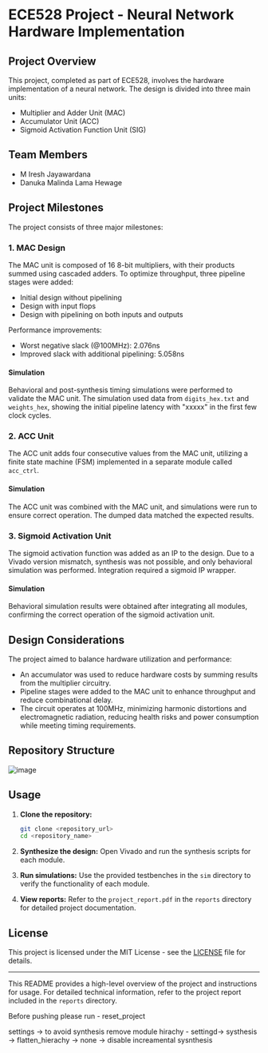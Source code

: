 # ECE528 Project - Neural Network Hardware Implementation

## Project Overview
This project, completed as part of ECE528, involves the hardware implementation of a neural network. The design is divided into three main units:
- Multiplier and Adder Unit (MAC)
- Accumulator Unit (ACC)
- Sigmoid Activation Function Unit (SIG)

## Team Members
- M Iresh Jayawardana 
- Danuka Malinda Lama Hewage 

## Project Milestones
The project consists of three major milestones:

### 1. MAC Design
The MAC unit is composed of 16 8-bit multipliers, with their products summed using cascaded adders. To optimize throughput, three pipeline stages were added:
- Initial design without pipelining
- Design with input flops
- Design with pipelining on both inputs and outputs

Performance improvements:
- Worst negative slack (@100MHz): 2.076ns
- Improved slack with additional pipelining: 5.058ns

#### Simulation
Behavioral and post-synthesis timing simulations were performed to validate the MAC unit. The simulation used data from `digits_hex.txt` and `weights_hex`, showing the initial pipeline latency with "xxxxx" in the first few clock cycles.

### 2. ACC Unit
The ACC unit adds four consecutive values from the MAC unit, utilizing a finite state machine (FSM) implemented in a separate module called `acc_ctrl`.

#### Simulation
The ACC unit was combined with the MAC unit, and simulations were run to ensure correct operation. The dumped data matched the expected results.

### 3. Sigmoid Activation Unit
The sigmoid activation function was added as an IP to the design. Due to a Vivado version mismatch, synthesis was not possible, and only behavioral simulation was performed. Integration required a sigmoid IP wrapper.

#### Simulation
Behavioral simulation results were obtained after integrating all modules, confirming the correct operation of the sigmoid activation unit.

## Design Considerations
The project aimed to balance hardware utilization and performance:
- An accumulator was used to reduce hardware costs by summing results from the multiplier circuitry.
- Pipeline stages were added to the MAC unit to enhance throughput and reduce combinational delay.
- The circuit operates at 100MHz, minimizing harmonic distortions and electromagnetic radiation, reducing health risks and power consumption while meeting timing requirements.

## Repository Structure
![image](https://github.com/user-attachments/assets/b861ff32-4c93-4b13-8b59-1f992735c58c)


## Usage
1. **Clone the repository:**
    ```bash
    git clone <repository_url>
    cd <repository_name>
    ```

2. **Synthesize the design:**
    Open Vivado and run the synthesis scripts for each module.

3. **Run simulations:**
    Use the provided testbenches in the `sim` directory to verify the functionality of each module.

4. **View reports:**
    Refer to the `project_report.pdf` in the `reports` directory for detailed project documentation.

## License
This project is licensed under the MIT License - see the [LICENSE](LICENSE) file for details.

---

This README provides a high-level overview of the project and instructions for usage. For detailed technical information, refer to the project report included in the `reports` directory.

Before pushing please run - reset_project

settings -> to avoid synthesis remove module hirachy - settingd-> systhesis -> flatten_hierachy -> none
          -> disable increamental sysnthesis
